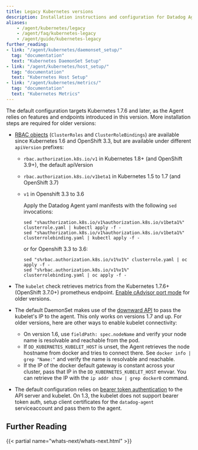 ```yaml
---
title: Legacy Kubernetes versions
description: Installation instructions and configuration for Datadog Agent on legacy Kubernetes versions prior to 1.7.6
aliases:
    - /agent/kubernetes/legacy
    - /agent/faq/kubernetes-legacy
    - /agent/guide/kubernetes-legacy
further_reading:
- link: "/agent/kubernetes/daemonset_setup/"
  tag: "documentation"
  text: "Kubernetes DaemonSet Setup"
- link: "/agent/kubernetes/host_setup/"
  tag: "documentation"
  text: "Kubernetes Host Setup"
- link: "/agent/kubernetes/metrics/"
  tag: "documentation"
  text: "Kubernetes Metrics"
---
```


The default configuration targets Kubernetes 1.7.6 and later, as the Agent relies on features and endpoints introduced in this version. More installation steps are required for older versions:

- [RBAC objects][1] (`ClusterRoles` and `ClusterRoleBindings`) are available since Kubernetes 1.6 and OpenShift 3.3, but are available under different `apiVersion` prefixes:

  * `rbac.authorization.k8s.io/v1` in Kubernetes 1.8+ (and OpenShift 3.9+), the default apiVersion
  * `rbac.authorization.k8s.io/v1beta1` in Kubernetes 1.5 to 1.7 (and OpenShift 3.7)
  * `v1` in Openshift 3.3 to 3.6

    Apply the Datadog Agent yaml manifests with the following `sed` invocations:

    ```
    sed "s%authorization.k8s.io/v1%authorization.k8s.io/v1beta1%" clusterrole.yaml | kubectl apply -f -
    sed "s%authorization.k8s.io/v1%authorization.k8s.io/v1beta1%" clusterrolebinding.yaml | kubectl apply -f -
    ```

    or for Openshift 3.3 to 3.6:

    ```
    sed "s%rbac.authorization.k8s.io/v1%v1%" clusterrole.yaml | oc apply -f -
    sed "s%rbac.authorization.k8s.io/v1%v1%" clusterrolebinding.yaml | oc apply -f -
    ```

- The `kubelet` check retrieves metrics from the Kubernetes 1.7.6+ (OpenShift 3.7.0+) prometheus endpoint. [Enable cAdvisor port mode][2] for older versions.

- The default DaemonSet makes use of the [downward API][3] to pass the kubelet's IP to the agent. This only works on versions 1.7 and up. For older versions, here are other ways to enable kubelet connectivity:

  * On version 1.6, use `fieldPath: spec.nodeName` and verify your node name is resolvable and reachable from the pod.
  * If `DD_KUBERNETES_KUBELET_HOST` is unset, the Agent retrieves the node hostname from docker and tries to connect there. See `docker info | grep "Name:"` and verify the name is resolvable and reachable.
  * If the IP of the docker default gateway is constant across your cluster, pass that IP in the `DD_KUBERNETES_KUBELET_HOST` envvar. You can retrieve the IP with the `ip addr show | grep docker0` command.

- The default configuration relies on [bearer token authentication][4] to the API server and kubelet. On 1.3, the kubelet does not support bearer token auth, setup client certificates for the `datadog-agent` serviceaccount and pass them to the agent.

## Further Reading

{{< partial name="whats-next/whats-next.html" >}}

[1]: https://kubernetes.io/docs/reference/access-authn-authz/rbac/
[2]: https://github.com/DataDog/integrations-core/tree/73b475d0762829a32c70b63da2564eaa15b1d942/kubelet#compatibility
[3]: https://kubernetes.io/docs/tasks/inject-data-application/environment-variable-expose-pod-information
[4]: https://kubernetes.io/docs/reference/access-authn-authz/authentication/#service-account-tokens

